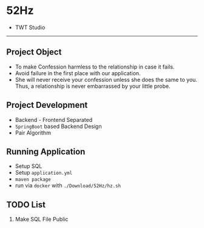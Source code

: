 # 52Hz

* TWT Studio

---

## Project Object
* To make Confession harmless to the relationship in case it fails.
* Avoid failure in the first place with our application.
* She will never receive your confession unless she does the same to you. Thus, a relationship is never embarrassed by your little probe.

## Project Development

* Backend - Frontend Separated
* `SpringBoot` based Backend Design
* Pair Algorithm

## Running Application
* Setup SQL
* Setup `application.yml`
* `maven package`
* run via `docker` with `./Download/52Hz/hz.sh`

## TODO List

1. Make SQL File Public

